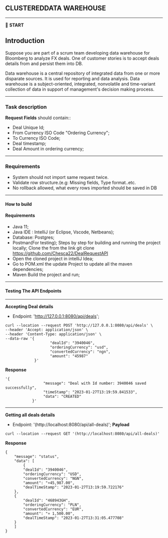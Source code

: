 ## CLUSTEREDDATA WAREHOUSE
---
:scroll: **START**
## Introduction
Suppose you are part of a scrum team developing data warehouse for Bloomberg to analyze FX deals. One of customer stories is to accept deals details from and persist them into DB.

Data warehouse is a central repository of integrated data from one or more disparate sources. It is used for reporting and data analysis. Data warehouse is a subject-oriented, integrated, nonvolatile and time-variant collection of data in support of management's decision making process. 

---
### Task description
**Request Fields** should contain::
- Deal Unique Id;
- From Currency ISO Code "Ordering Currency";
- To Currency ISO Code;
- Deal timestamp;
- Deal Amount in ordering currency;
  
---
### Requirements

- System should not import same request twice.
- Validate row structure.(e.g: Missing fields, Type format..etc. 
- No rollback allowed, what every rows imported should be saved in DB

---
#### How to build
#### Requirements
- Java 11;
- Java IDE : IntelliJ (or Eclipse, Vscode, Netbeans);
- Database: Postgres;
- Postman(For testing);
  Steps by step for building and running the project locally;
  Clone the from the link git clone https://github.com/Chesca22/DealRequestAPI
- Open the cloned project in intelliJ Idea;
- Go to POM.xml the update Project to update all the maven dependencies;
- Maven Build the project and run;
---
#### Testing The API Endpoints
---
**Accepting Deal details**
- Endpoint: 'http://127.0.0.1:8080/api/deals';
```
curl --location --request POST 'http://127.0.0.1:8080/api/deals' \
--header 'Accept: application/json' \
--header 'Content-Type: application/json' \
--data-raw '{
                    "dealId": "3940046",
                    "orderingCurrency": "usd",
                    "convertedCurrency": "ngn",
                    "amount": "45987"
             }'
````
**Response**
```
'{
                 "message": "Deal with Id number: 3940046 saved successfully",
                 "timeStamp": "2023-01-27T13:19:59.841533",
                 "data": "CREATED"
            }'
```
---

**Getting all deals details**
- Endpoint: '(http://localhost:8080/api/all-deals)';
      **Payload**
```
curl --location --request GET '(http://localhost:8080/api/all-deals)'
````
**Response**
```
{
    "message": "status",
    "data": [
        {
        "dealId": "3940046",
        "orderingCurrency": "USD",
        "convertedCurrency": "NGN",
        "amount": "¤45,987.00",
        "dealTimeStamp": "2023-01-27T13:19:59.722176"
    },
    {
        "dealId": "468943GH",
        "orderingCurrency": "PLN",
        "convertedCurrency": "EUR",
        "amount": "¤ 1,500.00",
        "dealTimeStamp": "2023-01-27T13:31:05.477708"
    }
    ]
}
```

